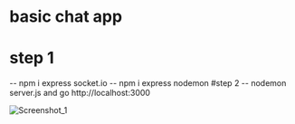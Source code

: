 # basic chat app 

# step 1 
-- npm i express socket.io
-- npm i express nodemon
#step 2 
-- nodemon server.js
and go 
http://localhost:3000

![Screenshot_1](https://github.com/adgzl-emn/basic_chat/assets/81260686/6b72bb41-22b8-4fb5-9672-f54fbd376a77)
